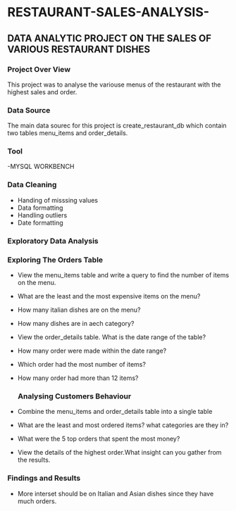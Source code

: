 # RESTAURANT-SALES-ANALYSIS-

## DATA ANALYTIC PROJECT ON THE SALES OF VARIOUS RESTAURANT DISHES

### Project Over View

This project was to analyse the variouse menus of the restaurant with the highest sales and order.

### Data Source
The main data sourec for this project is create_restaurant_db   which contain two tables menu_items and order_details.

### Tool

-MYSQL WORKBENCH

### Data Cleaning 
 - Handing of misssing values
 - Data formatting
 - Handling outliers
 - Date formatting 

### Exploratory Data Analysis

### Exploring The Orders Table

- View the menu_items table and write a query to find the number of items on the menu.
- What are the least and the most expensive items on the menu?
- How many italian dishes are on the menu?
- How many dishes are in aech category?
- View the order_details table. What is the date range of the table?
- How many order were made within the date range?
- Which order had the most number of items?
- How many order had more than 12 items?


  ### Analysing Customers Behaviour

- Combine the menu_items and order_details table into a single table
- What are the least and most ordered items? what categories are they in?
- What were the 5 top orders that spent the most money?
- View the details of the highest order.What insight can you gather from the results.
  

### Findings and Results
- More interset should be on Italian and Asian dishes since they have much orders.
